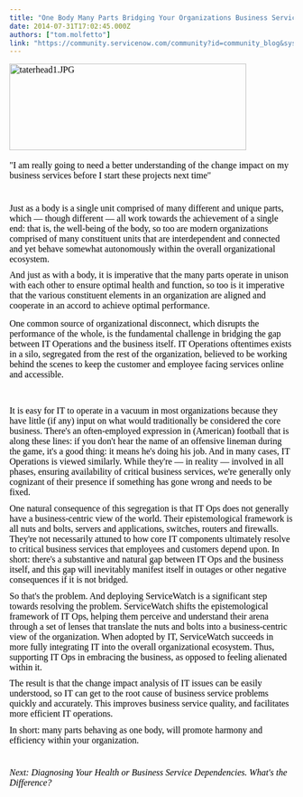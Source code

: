 ```yaml
---
title: "One Body Many Parts Bridging Your Organizations Business Service Gap"
date: 2014-07-31T17:02:45.000Z
authors: ["tom.molfetto"]
link: "https://community.servicenow.com/community?id=community_blog&sys_id=5b3e22addbd0dbc01dcaf3231f9619e2"
---
```

<p><span style="color: #000000; font-family: Times New Roman; font-size: 12pt;"><img  alt="taterhead1.JPG" class="image-1 jive-image" src="3257a80adb54d704ed6af3231f96194d.iix" style="width: 420px; height: 153px;" width="459"/></span><span style="color: #000000; font-family: Times New Roman; font-size: 12pt;">   </span></p><p style="margin: 0px 0px 8pt;"><span style="color: #000000; font-family: Calibri; font-size: 12pt;">"I am really going to need a better understanding of the change impact on my business services before I start these projects next time"</span><span style="color: #000000; font-family: Times New Roman; font-size: 12pt;">   </span></p><p style="margin: 0px 0px 8pt;"><span style="color: #000000; font-family: Times New Roman; font-size: 12pt;">   </span><span style="color: #000000; font-family: Calibri; font-size: 12pt;"><br/></span></p><p style="margin: 0px 0px 8pt;"><span style="color: #000000; font-family: Calibri; font-size: 12pt;">Just as a body is a single unit comprised of many different and unique parts, which — though different — all work towards the achievement of a single end: that is, the well-being of the body, so too are modern organizations comprised of many constituent units that are interdependent and connected and yet behave somewhat autonomously within the overall organizational ecosystem.</span><span style="color: #000000; font-family: Times New Roman; font-size: 12pt;">   </span></p><p style="margin: 0px 0px 8pt;"><span style="color: #000000; font-family: Calibri; font-size: 12pt;">And just as with a body, it is imperative that the many parts operate in unison with each other to ensure optimal health and function, so too is it imperative that the various constituent elements in an organization are aligned and cooperate in an accord to achieve optimal performance.</span><span style="color: #000000; font-family: Times New Roman; font-size: 12pt;"><br/></span></p><p><span style="color: #000000; font-family: Calibri; font-size: 12pt;">One common source of organizational disconnect, which disrupts the performance of the whole, is the fundamental challenge in bridging the gap between IT Operations and the business itself. IT Operations oftentimes exists in a silo, segregated from the rest of the organization, believed to be working behind the scenes to keep the customer and employee facing services online and accessible.</span></p><p><span style="color: #000000; font-family: Times New Roman; font-size: 12pt;">   </span></p><p style="margin: 0px 0px 8pt;"><span style="color: #000000; font-family: Calibri; font-size: 12pt;">It is easy for IT to operate in a vacuum in most organizations because they have little (if any) input on what would traditionally be considered the core business. There's an often-employed expression in (American) football that is along these lines: if you don't hear the name of an offensive lineman during the game, it's a good thing: it means he's doing his job. And in many cases, IT Operations is viewed similarly. While they're — in reality — involved in all phases, ensuring availability of critical business services, we're generally only cognizant of their presence if something has gone wrong and needs to be fixed.</span><span style="color: #000000; font-family: Times New Roman; font-size: 12pt;">   </span></p><p style="margin: 0px 0px 8pt;"><span style="color: #000000; font-family: Calibri; font-size: 12pt;">One natural consequence of this segregation is that IT Ops does not generally have a business-centric view of the world. Their epistemological framework is all nuts and bolts, servers and applications, switches, routers and firewalls. They're not necessarily attuned to how core IT components ultimately resolve to critical business services that employees and customers depend upon. In short: there's a substantive and natural gap between IT Ops and the business itself, and this gap will inevitably manifest itself in outages or other negative consequences if it is not bridged.</span><span style="color: #000000; font-family: Times New Roman; font-size: 12pt;">   </span></p><p style="margin: 0px 0px 8pt;"><span style="color: #000000; font-family: Calibri; font-size: 12pt;">So that's the problem. And deploying ServiceWatch is a significant step towards resolving the problem. ServiceWatch shifts the epistemological framework of IT Ops, helping them perceive and understand their arena through a set of lenses that translate the nuts and bolts into a business-centric view of the organization. When adopted by IT, ServiceWatch succeeds in more fully integrating IT into the overall organizational ecosystem. Thus, supporting IT Ops in embracing the business, as opposed to feeling alienated within it.</span><span style="color: #000000; font-family: Times New Roman; font-size: 12pt;">   </span></p><p style="margin: 0px 0px 8pt;"><span style="color: #000000; font-family: Calibri; font-size: 12pt;">The result is that the change impact analysis of IT issues can be easily understood, so IT can get to the root cause of business service problems quickly and accurately. This improves business service quality, and facilitates more efficient IT operations.</span><span style="color: #000000; font-family: Times New Roman; font-size: 12pt;">   </span></p><p style="margin: 0px 0px 8pt;"><span style="color: #000000; font-size: 12pt; font-family: Calibri;">In short: many parts behaving as one body, will promote harmony and efficiency within your organization.</span></p><p style="margin: 0px 0px 8pt;"><span style="color: #000000; font-family: Times New Roman; font-size: 12pt;"><br/></span></p><p style="margin: 0px 0px 8pt;"><span style="color: #000000; font-family: Calibri; font-size: 12pt;"><em>Next: Diagnosing Your Health or Business Service Dependencies. What's the Difference?</em></span></p><p><span style="color: #000000; font-family: Times New Roman; font-size: 12pt;">   </span></p>